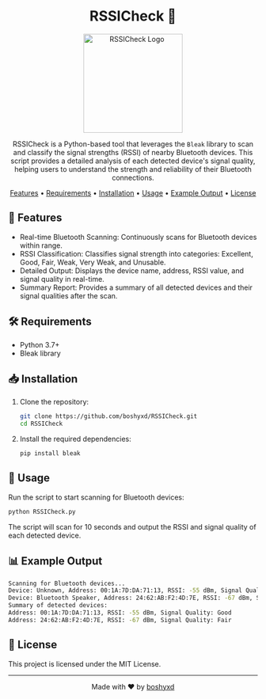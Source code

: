 <div align="center">

# RSSICheck 📡

<img src="https://i.ibb.co/SBbPmj3/rssicheck.png" alt="RSSICheck Logo" width="200"/>

RSSICheck is a Python-based tool that leverages the `Bleak` library to scan and classify the signal strengths (RSSI) of nearby Bluetooth devices. This script provides a detailed analysis of each detected device's signal quality, helping users to understand the strength and reliability of their Bluetooth connections.

[Features](#-features) •
[Requirements](#-requirements) •
[Installation](#-installation) •
[Usage](#-usage) •
[Example Output](#-example-output) •
[License](#-license)

</div>

## 🌟 Features

- Real-time Bluetooth Scanning: Continuously scans for Bluetooth devices within range.
- RSSI Classification: Classifies signal strength into categories: Excellent, Good, Fair, Weak, Very Weak, and Unusable.
- Detailed Output: Displays the device name, address, RSSI value, and signal quality in real-time.
- Summary Report: Provides a summary of all detected devices and their signal qualities after the scan.

## 🛠️ Requirements

- Python 3.7+
- Bleak library

## 📥 Installation

1. Clone the repository:
   ```sh
   git clone https://github.com/boshyxd/RSSICheck.git
   cd RSSICheck
   ```
2. Install the required dependencies:
   ```sh
   pip install bleak
   ```

## 🚀 Usage

Run the script to start scanning for Bluetooth devices:

```sh
python RSSICheck.py
```

The script will scan for 10 seconds and output the RSSI and signal quality of each detected device.

## 📊 Example Output

```bash
Scanning for Bluetooth devices...
Device: Unknown, Address: 00:1A:7D:DA:71:13, RSSI: -55 dBm, Signal Quality: Good
Device: Bluetooth Speaker, Address: 24:62:AB:F2:4D:7E, RSSI: -67 dBm, Signal Quality: Fair
Summary of detected devices:
Address: 00:1A:7D:DA:71:13, RSSI: -55 dBm, Signal Quality: Good
Address: 24:62:AB:F2:4D:7E, RSSI: -67 dBm, Signal Quality: Fair
```

## 📄 License

This project is licensed under the MIT License.

<div align="center">

---

Made with ❤️ by [boshyxd](https://github.com/boshyxd)

</div>
